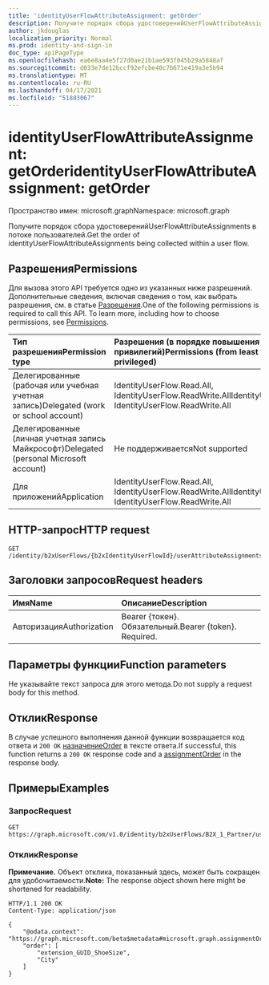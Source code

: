 ```yaml
---
title: 'identityUserFlowAttributeAssignment: getOrder'
description: Получите порядок сбора удостоверенийUserFlowAttributeAssignments в потоке пользователей.
author: jkdouglas
localization_priority: Normal
ms.prod: identity-and-sign-in
doc_type: apiPageType
ms.openlocfilehash: ea6e8aa4e5f27d0ae21b1ae593f045b29a5848af
ms.sourcegitcommit: d033e7de12bccf92efcbe40c7b671e419a3e5b94
ms.translationtype: MT
ms.contentlocale: ru-RU
ms.lasthandoff: 04/17/2021
ms.locfileid: "51883067"
---
```

# <a name="identityuserflowattributeassignment-getorder"></a><span data-ttu-id="32bc6-103">identityUserFlowAttributeAssignment: getOrder</span><span class="sxs-lookup"><span data-stu-id="32bc6-103">identityUserFlowAttributeAssignment: getOrder</span></span>

<span data-ttu-id="32bc6-104">Пространство имен: microsoft.graph</span><span class="sxs-lookup"><span data-stu-id="32bc6-104">Namespace: microsoft.graph</span></span>

<span data-ttu-id="32bc6-105">Получите порядок сбора удостоверенийUserFlowAttributeAssignments в потоке пользователей.</span><span class="sxs-lookup"><span data-stu-id="32bc6-105">Get the order of identityUserFlowAttributeAssignments being collected within a user flow.</span></span>

## <a name="permissions"></a><span data-ttu-id="32bc6-106">Разрешения</span><span class="sxs-lookup"><span data-stu-id="32bc6-106">Permissions</span></span>

<span data-ttu-id="32bc6-p101">Для вызова этого API требуется одно из указанных ниже разрешений. Дополнительные сведения, включая сведения о том, как выбрать разрешения, см. в статье [Разрешения](/graph/permissions-reference).</span><span class="sxs-lookup"><span data-stu-id="32bc6-p101">One of the following permissions is required to call this API. To learn more, including how to choose permissions, see [Permissions](/graph/permissions-reference).</span></span>

|<span data-ttu-id="32bc6-109">Тип разрешения</span><span class="sxs-lookup"><span data-stu-id="32bc6-109">Permission type</span></span>|<span data-ttu-id="32bc6-110">Разрешения (в порядке повышения привилегий)</span><span class="sxs-lookup"><span data-stu-id="32bc6-110">Permissions (from least to most privileged)</span></span>|
|:---|:---|
|<span data-ttu-id="32bc6-111">Делегированные (рабочая или учебная учетная запись)</span><span class="sxs-lookup"><span data-stu-id="32bc6-111">Delegated (work or school account)</span></span>|<span data-ttu-id="32bc6-112">IdentityUserFlow.Read.All, IdentityUserFlow.ReadWrite.All</span><span class="sxs-lookup"><span data-stu-id="32bc6-112">IdentityUserFlow.Read.All, IdentityUserFlow.ReadWrite.All</span></span>|
|<span data-ttu-id="32bc6-113">Делегированные (личная учетная запись Майкрософт)</span><span class="sxs-lookup"><span data-stu-id="32bc6-113">Delegated (personal Microsoft account)</span></span>|<span data-ttu-id="32bc6-114">Не поддерживается</span><span class="sxs-lookup"><span data-stu-id="32bc6-114">Not supported</span></span>|
|<span data-ttu-id="32bc6-115">Для приложений</span><span class="sxs-lookup"><span data-stu-id="32bc6-115">Application</span></span>|<span data-ttu-id="32bc6-116">IdentityUserFlow.Read.All, IdentityUserFlow.ReadWrite.All</span><span class="sxs-lookup"><span data-stu-id="32bc6-116">IdentityUserFlow.Read.All, IdentityUserFlow.ReadWrite.All</span></span>|

## <a name="http-request"></a><span data-ttu-id="32bc6-117">HTTP-запрос</span><span class="sxs-lookup"><span data-stu-id="32bc6-117">HTTP request</span></span>

<!-- {
  "blockType": "ignored"
}
-->

``` http
GET /identity/b2xUserFlows/{b2xIdentityUserFlowId}/userAttributeAssignments/getOrder
```

## <a name="request-headers"></a><span data-ttu-id="32bc6-118">Заголовки запросов</span><span class="sxs-lookup"><span data-stu-id="32bc6-118">Request headers</span></span>

|<span data-ttu-id="32bc6-119">Имя</span><span class="sxs-lookup"><span data-stu-id="32bc6-119">Name</span></span>|<span data-ttu-id="32bc6-120">Описание</span><span class="sxs-lookup"><span data-stu-id="32bc6-120">Description</span></span>|
|:---|:---|
|<span data-ttu-id="32bc6-121">Авторизация</span><span class="sxs-lookup"><span data-stu-id="32bc6-121">Authorization</span></span>|<span data-ttu-id="32bc6-p102">Bearer {токен}. Обязательный.</span><span class="sxs-lookup"><span data-stu-id="32bc6-p102">Bearer {token}. Required.</span></span>|

## <a name="function-parameters"></a><span data-ttu-id="32bc6-124">Параметры функции</span><span class="sxs-lookup"><span data-stu-id="32bc6-124">Function parameters</span></span>

<span data-ttu-id="32bc6-125">Не указывайте текст запроса для этого метода.</span><span class="sxs-lookup"><span data-stu-id="32bc6-125">Do not supply a request body for this method.</span></span>

## <a name="response"></a><span data-ttu-id="32bc6-126">Отклик</span><span class="sxs-lookup"><span data-stu-id="32bc6-126">Response</span></span>

<span data-ttu-id="32bc6-127">В случае успешного выполнения данной функции возвращается код ответа и `200 OK` [назначениеOrder](../resources/assignmentorder.md) в тексте ответа.</span><span class="sxs-lookup"><span data-stu-id="32bc6-127">If successful, this function returns a `200 OK` response code and a [assignmentOrder](../resources/assignmentorder.md) in the response body.</span></span>

## <a name="examples"></a><span data-ttu-id="32bc6-128">Примеры</span><span class="sxs-lookup"><span data-stu-id="32bc6-128">Examples</span></span>

### <a name="request"></a><span data-ttu-id="32bc6-129">Запрос</span><span class="sxs-lookup"><span data-stu-id="32bc6-129">Request</span></span>

<!-- {
  "blockType": "request",
  "name": "identityuserflowattributeassignment_getorder"
}
-->

``` http
GET https://graph.microsoft.com/v1.0/identity/b2xUserFlows/B2X_1_Partner/userAttributeAssignments/getOrder
```

### <a name="response"></a><span data-ttu-id="32bc6-130">Отклик</span><span class="sxs-lookup"><span data-stu-id="32bc6-130">Response</span></span>

<span data-ttu-id="32bc6-131">**Примечание.** Объект отклика, показанный здесь, может быть сокращен для удобочитаемости.</span><span class="sxs-lookup"><span data-stu-id="32bc6-131">**Note:** The response object shown here might be shortened for readability.</span></span>
<!-- {
  "blockType": "response",
  "truncated": true,
  "@odata.type": "microsoft.graph.assignmentOrder"
}
-->

``` http
HTTP/1.1 200 OK
Content-Type: application/json

{
    "@odata.context": "https://graph.microsoft.com/beta$metadata#microsoft.graph.assignmentOrder",
    "order": [
        "extension_GUID_ShoeSize",
        "City"
    ]
}
```
